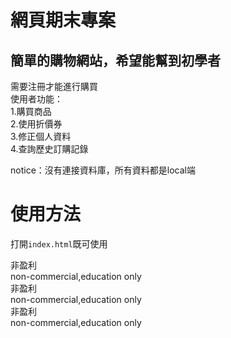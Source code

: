 網頁期末專案
==
簡單的購物網站，希望能幫到初學者
--
需要注冊才能進行購買<br>
使用者功能：<br>
1.購買商品<br>
2.使用折價券<br>
3.修正個人資料<br>
4.查詢歷史訂購記錄<br>

notice：沒有連接資料庫，所有資料都是local端


使用方法
==
打開`index.html`既可使用

非盈利<br>
non-commercial,education only<br>
非盈利<br>
non-commercial,education only<br>
非盈利<br>
non-commercial,education only<br>
